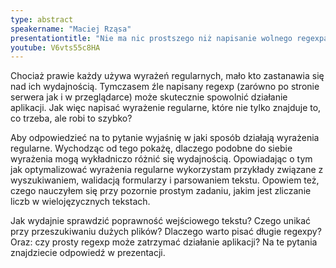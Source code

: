 ```yaml
---
type: abstract
speakername: "Maciej Rząsa"
presentationtitle: "Nie ma nic prostszego niż napisanie wolnego regexpa"
youtube: V6vts55c8HA
---
```

Chociaż prawie każdy używa wyrażeń regularnych, mało kto zastanawia się nad ich wydajnością. Tymczasem źle napisany regexp (zarówno po stronie serwera jak i w przeglądarce) może skutecznie spowolnić działanie aplikacji. Jak więc napisać wyrażenie regularne, które nie tylko znajduje to, co trzeba, ale robi to szybko?

Aby odpowiedzieć na to pytanie wyjaśnię w jaki sposób działają wyrażenia regularne. Wychodząc od tego pokażę, dlaczego podobne do siebie wyrażenia mogą wykładniczo różnić się wydajnością. Opowiadając o tym jak optymalizować wyrażenia regularne wykorzystam przykłady związane z wyszukiwaniem, walidacją formularzy i parsowaniem tekstu. Opowiem też, czego nauczyłem się przy pozornie prostym zadaniu, jakim jest zliczanie liczb w wielojęzycznych tekstach.

Jak wydajnie sprawdzić poprawność wejściowego tekstu? Czego unikać przy przeszukiwaniu dużych plików? Dlaczego warto pisać długie regexpy? Oraz: czy prosty regexp może zatrzymać działanie aplikacji? Na te pytania znajdziecie odpowiedź w prezentacji.
